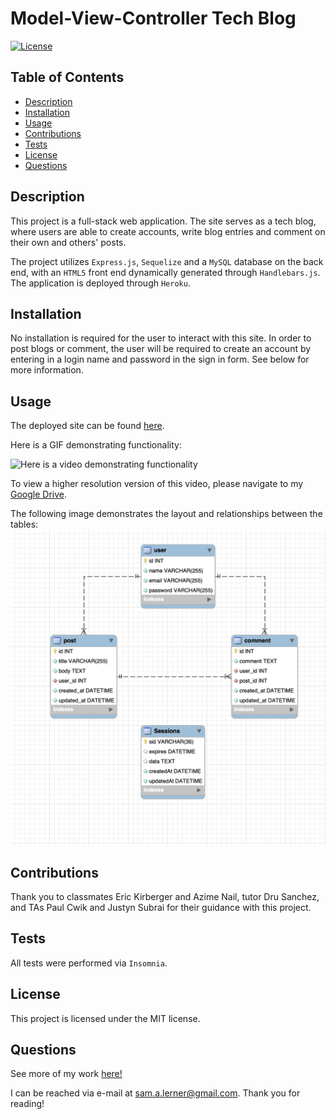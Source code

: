 

  # Model-View-Controller Tech Blog

  [![License](https://img.shields.io/badge/license-MIT-green)](https://opensource.org/licenses/MIT)
  
  ## Table of Contents 
  - [Description](#description)
  - [Installation](#installation)
  - [Usage](#usage)
  - [Contributions](#contributions)
  - [Tests](#test)
  - [License](#license)
  - [Questions](#questions)
  


## Description

This project is a full-stack web application. The site serves as a tech blog, where users are able to create accounts, write blog entries and comment on their own and others' posts.

The project utilizes `Express.js`, `Sequelize` and a `MySQL` database on the back end, with an `HTML5` front end dynamically generated through `Handlebars.js`. The application is deployed through `Heroku`.

## Installation

No installation is required for the user to interact with this site. In order to post blogs or comment, the user will be required to create an account by entering in a login name and password in the sign in form. See below for more information. 

## Usage
The deployed site can be found [here](https://lerner-tech-blog.herokuapp.com/).

Here is a GIF demonstrating functionality:

![Here is a video demonstrating functionality](./assets/images/walkthrough-gif.gif)

To view a higher resolution version of this video, please navigate to my [Google Drive](https://drive.google.com/file/d/1AhzIrhZT78gkjifQESdpkUu5YC4q9ZNf/view).

The following image demonstrates the layout and relationships between the tables:
![Table Layout](./assets/images/schema.jpg)

## Contributions

Thank you to classmates Eric Kirberger and Azime Nail, tutor Dru Sanchez, and TAs Paul Cwik and Justyn Subrai for their guidance with this project. 

## Tests

All tests were performed via `Insomnia`.

## License
This project is licensed under the MIT license.
    

## Questions
See more of my work [here!](https://github.com/sam-lerner) 

I can be reached via e-mail at sam.a.lerner@gmail.com. Thank you for reading!

